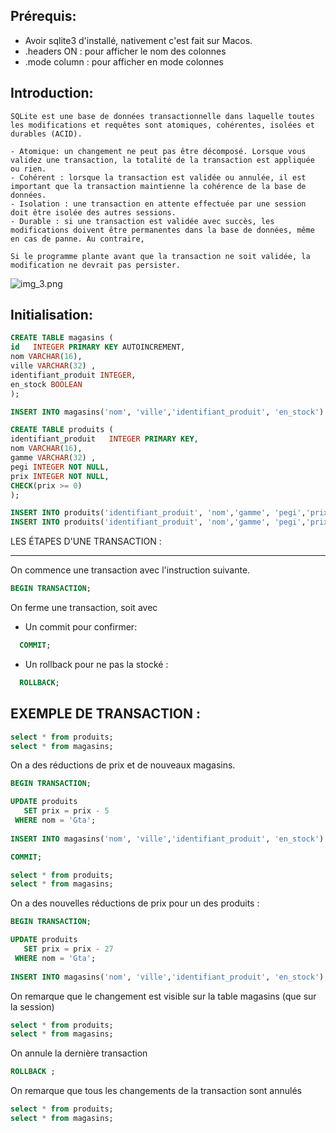 
Prérequis: 
----------

* Avoir sqlite3 d'installé, nativement c'est fait sur Macos.
* .headers ON :  pour afficher le nom des colonnes  
* .mode column :  pour afficher en mode colonnes  

Introduction:
------------

```
SQLite est une base de données transactionnelle dans laquelle toutes les modifications et requêtes sont atomiques, cohérentes, isolées et durables (ACID).

- Atomique: un changement ne peut pas être décomposé. Lorsque vous validez une transaction, la totalité de la transaction est appliquée ou rien.
- Cohérent : lorsque la transaction est validée ou annulée, il est important que la transaction maintienne la cohérence de la base de données.
- Isolation : une transaction en attente effectuée par une session doit être isolée des autres sessions.
- Durable : si une transaction est validée avec succès, les modifications doivent être permanentes dans la base de données, même en cas de panne. Au contraire,

Si le programme plante avant que la transaction ne soit validée, la modification ne devrait pas persister.

 ```


   ![img_3.png](img_3.png)


Initialisation:
------------
```sql
CREATE TABLE magasins (
id   INTEGER PRIMARY KEY AUTOINCREMENT,
nom VARCHAR(16),
ville VARCHAR(32) ,
identifiant_produit INTEGER, 
en_stock BOOLEAN
);
```

```sql
INSERT INTO magasins('nom', 'ville','identifiant_produit', 'en_stock') VALUES ('microgame','paris', 1, TRUE);
```

```sql
CREATE TABLE produits (
identifiant_produit   INTEGER PRIMARY KEY,
nom VARCHAR(16),
gamme VARCHAR(32) ,
pegi INTEGER NOT NULL,
prix INTEGER NOT NULL,
CHECK(prix >= 0)
);
```

```sql
INSERT INTO produits('identifiant_produit', 'nom','gamme', 'pegi','prix') VALUES (1,'Gta', 'action', 18,30);
INSERT INTO produits('identifiant_produit', 'nom','gamme', 'pegi','prix') VALUES (2,'GodOfWar', 'action', 18,30);
```



LES ÉTAPES D'UNE TRANSACTION :

------------

On commence une transaction avec l'instruction suivante.

```sql
BEGIN TRANSACTION;
```

On ferme une transaction, soit avec

 - Un commit pour confirmer: 
  
  ```sql
    COMMIT;
  ```
   

 - Un rollback pour ne pas la stocké :

  ```sql
    ROLLBACK;
  ```

EXEMPLE DE TRANSACTION :
------------


```sql
select * from produits;
select * from magasins;
```

On a des réductions de prix et de nouveaux magasins. 

```sql
BEGIN TRANSACTION;

UPDATE produits
   SET prix = prix - 5
 WHERE nom = 'Gta';
 
INSERT INTO magasins('nom', 'ville','identifiant_produit', 'en_stock') VALUES ('nouveau_magasin','paris', 2, TRUE);

COMMIT;
```

```sql
select * from produits;
select * from magasins;
```

On a des nouvelles réductions de prix pour un des produits :

```sql
BEGIN TRANSACTION;

UPDATE produits
   SET prix = prix - 27
 WHERE nom = 'Gta';
 
INSERT INTO magasins('nom', 'ville','identifiant_produit', 'en_stock') VALUES ('encore_un_magasin','paris', 1, TRUE);
```

On remarque que le changement est visible sur la table magasins (que sur la session)

```sql
select * from produits;
select * from magasins;
```
On annule la dernière transaction

```sql
ROLLBACK ;
```

On remarque que tous les changements de la transaction sont annulés

```sql
select * from produits;
select * from magasins;
```
